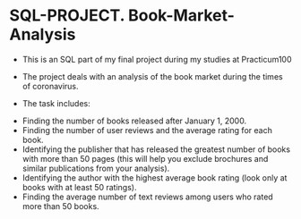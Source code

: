 # SQL-PROJECT. Book-Market-Analysis

- This is an SQL part of my final project during my studies at Practicum100

- The project deals with an analysis of the book market during the times of coronavirus.

- The task includes:
* Finding the number of books released after January 1, 2000.
* Finding the number of user reviews and the average rating for each book.
* Identifying the publisher that has released the greatest number of books with more than 50 pages (this will help you exclude brochures and similar publications from your analysis).
* Identifying the author with the highest average book rating (look only at books with at least 50 ratings).
* Finding the average number of text reviews among users who rated more than 50 books.
